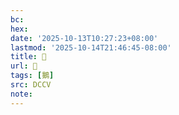 ```yaml
---
bc:
hex:
date: '2025-10-13T10:27:23+08:00'
lastmod: '2025-10-14T21:46:45-08:00'
title: 􂞢
url: 􂞢
tags: [鵝]
src: DCCV
note:
---
```

